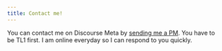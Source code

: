 ```yaml
---
title: Contact me!
---
```


You can contact me on Discourse Meta by [sending me a PM](https://meta.discourse.org/new-message?username=NateDhaliwal). You have to be TL1 first. I am online everyday so I can respond to you quickly.
